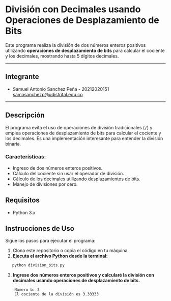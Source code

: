 # División con Decimales usando Operaciones de Desplazamiento de Bits

Este programa realiza la división de dos números enteros positivos utilizando **operaciones de desplazamiento de bits** para calcular el cociente y los decimales, mostrando hasta 5 dígitos decimales.

---

## Integrante


- Samuel Antonio Sanchez Peña - 20212020151 <br> samasanchezp@udistrital.edu.co

---
## Descripción

El programa evita el uso de operaciones de división tradicionales (`/`) y emplea operaciones de desplazamiento de bits para calcular el cociente y los decimales. Es una implementación interesante para entender la división binaria.

### Características:

- Ingreso de dos números enteros positivos.
- Cálculo del cociente sin usar el operador de división.
- Cálculo de los decimales utilizando desplazamientos de bits.
- Manejo de divisiones por cero.

## Requisitos

- Python 3.x

## Instrucciones de Uso

Sigue los pasos para ejecutar el programa:

1. Clona este repositorio o copia el código en tu máquina.
2. **Ejecuta el archivo Python desde la terminal:**
```bash
   python division_bits.py
```
3. **Ingrese dos números enteros positivos y calcularé la división con decimales usando operaciones de desplazamiento de bits.**
``` Número a: 10
    Número b: 3
    El cociente de la división es 3.33333
```